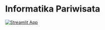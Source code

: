 # Informatika Pariwisata
[![Streamlit App](https://static.streamlit.io/badges/streamlit_badge_black_white.svg)](https://diahkamalia-informatikapariwisata-main-nljtov.streamlit.app/#implementation)
